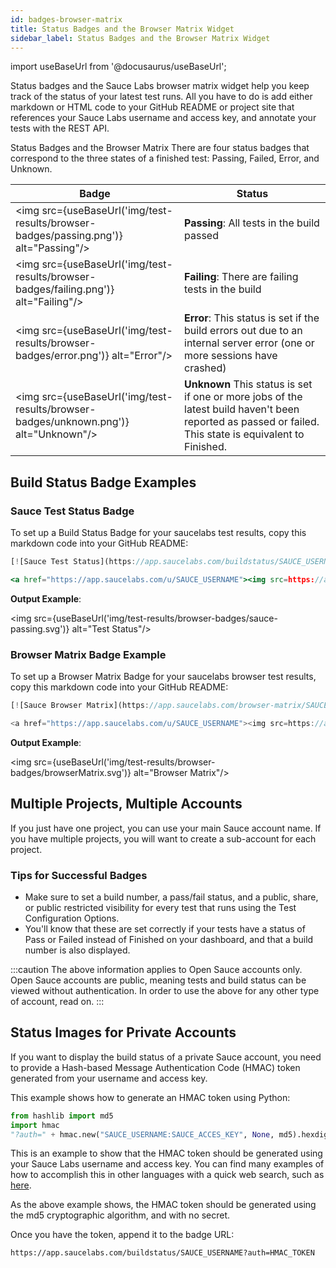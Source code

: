 ```yaml
---
id: badges-browser-matrix
title: Status Badges and the Browser Matrix Widget
sidebar_label: Status Badges and the Browser Matrix Widget
---
```


import useBaseUrl from '@docusaurus/useBaseUrl';

Status badges and the Sauce Labs browser matrix widget help you keep track of the status of your latest test runs. All you have to do is add either markdown or HTML code to your GitHub README or project site that references your Sauce Labs username and access key, and annotate your tests with the REST API.

Status Badges and the Browser Matrix
There are four status badges that correspond to the three states of a finished test: Passing, Failed, Error, and Unknown.

| Badge                                                                                | Status                                                                                                                                                  |
|--------------------------------------------------------------------------------------|---------------------------------------------------------------------------------------------------------------------------------------------------------|
| <img src={useBaseUrl('img/test-results/browser-badges/passing.png')} alt="Passing"/> | __Passing__: All tests in the build passed                                                                                                              |
| <img src={useBaseUrl('img/test-results/browser-badges/failing.png')} alt="Failing"/> | __Failing__: There are failing tests in the build                                                                                                       |
| <img src={useBaseUrl('img/test-results/browser-badges/error.png')} alt="Error"/>     | __Error__: This status is set if the build errors out due to an internal server error (one or more sessions have crashed)                               |
| <img src={useBaseUrl('img/test-results/browser-badges/unknown.png')} alt="Unknown"/> | __Unknown__ This status is set if one or more jobs of the latest build haven't been reported as passed or failed. This state is equivalent to Finished. |


## Build Status Badge Examples

### Sauce Test Status Badge

To set up a Build Status Badge for your saucelabs test results, copy this markdown code into your GitHub README:

```jsx title="Markdown Example"
[![Sauce Test Status](https://app.saucelabs.com/buildstatus/SAUCE_USERNAME)](https://app.saucelabs.com/u/SAUCE_USERNAME)
```

```jsx title="HTML Example
<a href="https://app.saucelabs.com/u/SAUCE_USERNAME"><img src=https://app.saucelabs.com/buildstatus/SAUCE_USERNAME" alt= "Sauce Test Status"/></a>
```

__Output Example__:

<img src={useBaseUrl('img/test-results/browser-badges/sauce-passing.svg')} alt="Test Status"/>

### Browser Matrix Badge Example

To set up a Browser Matrix Badge for your saucelabs browser test results, copy this markdown code into your GitHub README:

```js title="Markdown Example"
[![Sauce Browser Matrix](https://app.saucelabs.com/browser-matrix/SAUCE_USERNAME)](https://app.saucelabs.com/u/SAUCE_USERNAME.svg)
```

```js title="HTML Example
<a href="https://app.saucelabs.com/u/SAUCE_USERNAME"><img src=https://app.saucelabs.com/browser-matrix/SAUCE_USERNAME.svg?" alt= "Sauce Browser Matrix"/></a>
```

__Output Example__:

<img src={useBaseUrl('img/test-results/browser-badges/browserMatrix.svg')} alt="Browser Matrix"/>


## Multiple Projects, Multiple Accounts

If you just have one project, you can use your main Sauce account name. If you have multiple projects, you will want to create a sub-account for each project.

### Tips for Successful Badges
* Make sure to set a build number, a pass/fail status, and a public, share, or public restricted visibility for every test that runs using the Test Configuration Options. 
* You'll know that these are set correctly if your tests have a status of Pass or Failed instead of Finished on your dashboard, and that a build number is also displayed.

:::caution
The above information applies to Open Sauce accounts only. Open Sauce accounts are public, meaning tests and build status can be viewed without authentication. In order to use the above for any other type of account, read on.
:::

## Status Images for Private Accounts


If you want to display the build status of a private Sauce account, you need to provide a Hash-based Message Authentication Code (HMAC) token generated from your username and access key.

This example shows how to generate an HMAC token using Python:

```python
from hashlib import md5
import hmac
"?auth=" + hmac.new("SAUCE_USERNAME:SAUCE_ACCES_KEY", None, md5).hexdigest()
```

This is an example to show that the HMAC token should be generated using your Sauce Labs username and access key. You can find many examples of how to accomplish this in other languages with a quick web search, such as [here](https://www.devglan.com/online-tools/hmac-sha256-online). 

As the above example shows, the HMAC token should be generated using the md5 cryptographic algorithm, and with no secret.

Once you have the token, append it to the badge URL:

```
https://app.saucelabs.com/buildstatus/SAUCE_USERNAME?auth=HMAC_TOKEN
```

